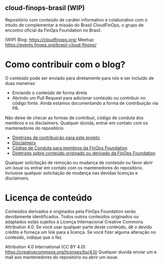 ## cloud-finops-brasil (WIP) 
Repositório com conteúdo de caráter informativo e colaborativo com o intuito de complementar a missão do Brasil CloudFinOps, o grupo de encontro oficial da FinOps Foundation no Brasil. 

(WIP) Blog: https://cloudfinops.org/
Meetup: https://events.finops.org/brasil-cloud-finops/


# Como contribuir com o blog?

O conteúdo pode ser enviado para diretamente para nós e ser incluído de duas maneiras:

- Enviando o conteúdo de forma direta
- Abrindo um Pull Request para adicionar conteúdo ou contribuir no código fonte. Ainda estamos documentando a forma de contribuição via PR.

Não deixe de checar as formas de contribuir, código de conduta dos membros e os disclaimers. Qualquer dúvida, entrar em contato com os mantenedores do repositório.

- [Diretrizes de contribuição para este projeto](docs/CONTRIBUTING.md)
- [Disclaimers](docs/DISCLAIMERS.md)
- [Código de Conduta para membros da FinOps Foundation](docs/codeofconduct.md)
- [Diretrizes sobre conteúdo originado ou derivado da FinOps Foundation](docs/sources.md)

Qualquer solicitação de remoção ou mudança de conteúdo ou favor abrir um issue ou entrar em contato com os mantenedores do repositório. Inclusive qualquer solicitação de mudança nas devidas licenças e disclaimers.

# Licença de conteúdo

Conteúdos derivados e originados pela FinOps Foundation serão devidamente identificados. Todos outros conteúdos originados ou adaptados estão sujeitos à Licença Internacional Creative Commons Attribution 4.0. Se você usar qualquer parte deste conteúdo, dê o devido crédito e forneça um link para a licença. Se você fizer alguma alteração no conteúdo, indique que o fez.

Attribution 4.0 International (CC BY 4.0): https://creativecommons.org/licenses/by/4.0/
Qualquer duvida enviar um e mail aos mantenedores do repositório ou abrir um issue.